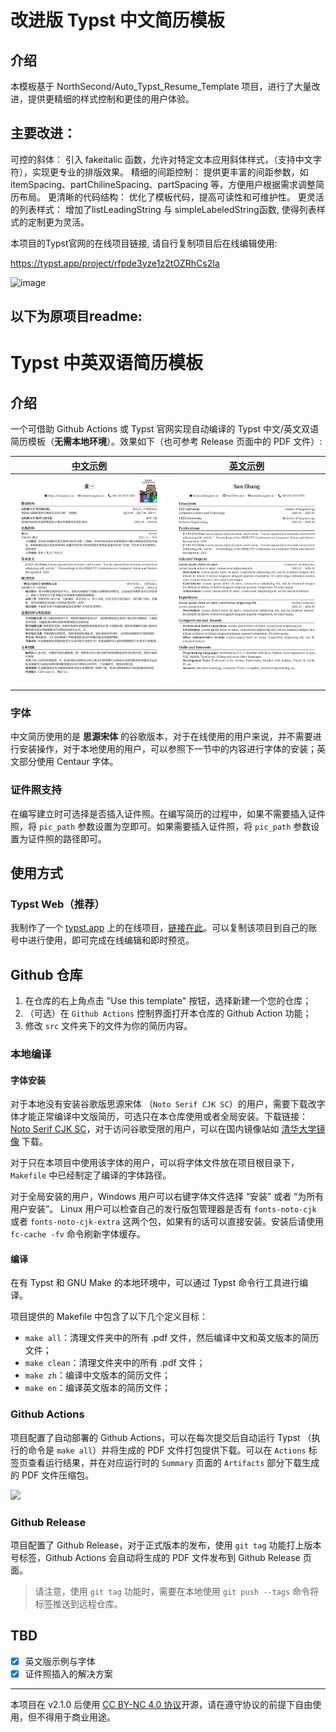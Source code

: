 # 改进版 Typst 中文简历模板
## 介绍
本模板基于 NorthSecond/Auto_Typst_Resume_Template 项目，进行了大量改进，提供更精细的样式控制和更佳的用户体验。

## 主要改进：

可控的斜体： 引入 fakeitalic 函数，允许对特定文本应用斜体样式，（支持中文字符），实现更专业的排版效果。
精细的间距控制： 提供更丰富的间距参数，如 itemSpacing、partChilineSpacing、partSpacing 等，方便用户根据需求调整简历布局。
更清晰的代码结构： 优化了模板代码，提高可读性和可维护性。
更灵活的列表样式： 增加了listLeadingString 与 simpleLabeledString函数, 使得列表样式的定制更为灵活。

本项目的Typst官网的在线项目链接, 请自行复制项目后在线编辑使用:

https://typst.app/project/rfpde3yze1z2tOZRhCs2Ia

![image](https://github.com/user-attachments/assets/b8640849-af1f-455f-a449-f91a47c679d5)

## 以下为原项目readme:

# Typst 中英双语简历模板

## 介绍

一个可借助 Github Actions 或 Typst 官网实现自动编译的 Typst 中文/英文双语简历模板（**无需本地环境**）。效果如下（也可参考 Release 页面中的 PDF 文件）:

|  [中文示例](https://github.com/NorthSecond/Auto_Typst_Resume_Template/releases/download/v2.1.0/default.pdf) |  [英文示例](https://github.com/NorthSecond/Auto_Typst_Resume_Template/releases/download/v2.1.0/Resume.pdf)| 
|:---:|:---:|
| ![](/docs/Chinese.png?raw=true) | ![](/docs/English.png?raw=true)| 

### 字体

中文简历使用的是 **思源宋体** 的谷歌版本，对于在线使用的用户来说，并不需要进行安装操作，对于本地使用的用户，可以参照下一节中的内容进行字体的安装；英文部分使用 Centaur 字体。

### 证件照支持

在编写建立时可选择是否插入证件照。在编写简历的过程中，如果不需要插入证件照，将 `pic_path` 参数设置为空即可。如果需要插入证件照，将 `pic_path` 参数设置为证件照的路径即可。


## 使用方式

### Typst Web（推荐）

我制作了一个 [typst.app](https://typst.app) 上的在线项目，[链接在此](https://typst.app/project/r4XMUB3ENQUH7zWiuK7_tO)。可以复制该项目到自己的账号中进行使用，即可完成在线编辑和即时预览。

## Github 仓库

1. 在仓库的右上角点击 "Use this template" 按钮，选择新建一个您的仓库；
2. （可选）在 `Github Actions` 控制界面打开本仓库的 Github Action 功能；
3. 修改 `src` 文件夹下的文件为你的简历内容。

### 本地编译

#### 字体安装

对于本地没有安装谷歌版思源宋体 （`Noto Serif CJK SC`）的用户，需要下载改字体才能正常编译中文版简历，可选只在本仓库使用或者全局安装。下载链接：[Noto Serif CJK SC](https://fonts.google.com/noto/specimen/Noto+Serif+SC)，对于访问谷歌受限的用户，可以在国内镜像站如 [清华大学镜像](https://mirrors.tuna.tsinghua.edu.cn/github-release/googlefonts/noto-cjk/Noto%20Serif%20CJK%20Version%202.002%20(OTF,%20OTC,%20Super%20OTC,%20Subset%20OTF,%20Variable%20OTF_TTF)/09_NotoSerifCJKsc.zip) 下载。

对于只在本项目中使用该字体的用户，可以将字体文件放在项目根目录下，`Makefile` 中已经制定了编译的字体路径。

对于全局安装的用户，Windows 用户可以右键字体文件选择 “安装” 或者 “为所有用户安装”。 Linux 用户可以检查自己的发行版包管理器是否有 `fonts-noto-cjk` 或者 `fonts-noto-cjk-extra` 这两个包，如果有的话可以直接安装。安装后请使用 `fc-cache -fv` 命令刷新字体缓存。

#### 编译

在有 Typst 和 GNU Make 的本地环境中，可以通过 Typst 命令行工具进行编译。

项目提供的 Makefile 中包含了以下几个定义目标：

- `make all`：清理文件夹中的所有 .pdf 文件，然后编译中文和英文版本的简历文件；
- `make clean`：清理文件夹中的所有 .pdf 文件；
- `make zh`：编译中文版本的简历文件；
- `make en`：编译英文版本的简历文件；

### Github Actions

项目配置了自动部署的 Github Actions，可以在每次提交后自动运行 Typst （执行的命令是 `make all`）并将生成的 PDF 文件打包提供下载。可以在 `Actions` 标签页查看运行结果，并在对应运行时的 `Summary` 页面的 `Artifacts` 部分下载生成的 PDF 文件压缩包。

![](https://github.com/NorthSecond/Auto_Typst_Resume_Template/blob/main/docs/Action.png?raw=true)

### Github Release

项目配置了 Github Release，对于正式版本的发布，使用 `git tag` 功能打上版本号标签，Github Actions 会自动将生成的 PDF 文件发布到 Github Release 页面。

> 请注意，使用 `git tag` 功能时，需要在本地使用 `git push --tags` 命令将标签推送到远程仓库。


## TBD

- [x] 英文版示例与字体
- [x] 证件照插入的解决方案

---

本项目在 v2.1.0 后使用 [CC BY-NC 4.0 协议](https://creativecommons.org/licenses/by-nc/4.0/deed.zh-hans)开源，请在遵守协议的前提下自由使用，但不得用于商业用途。
